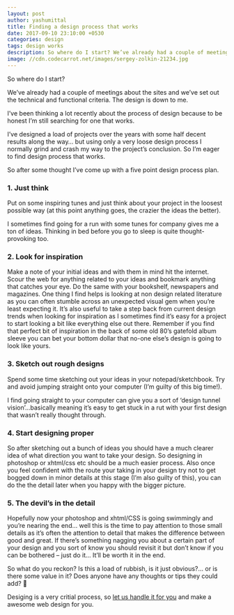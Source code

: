 ```yaml
---
layout: post
author: yashumittal
title: Finding a design process that works
date: 2017-09-10 23:10:00 +0530
categories: design
tags: design works
description: So where do I start? We’ve already had a couple of meetings about the sites and we’ve set out the technical and functional criteria.
image: //cdn.codecarrot.net/images/sergey-zolkin-21234.jpg
---
```


So where do I start?

We’ve already had a couple of meetings about the sites and we’ve set out the technical and functional criteria. The design is down to me.

I’ve been thinking a lot recently about the process of design because to be honest I’m still searching for one that works.

I’ve designed a load of projects over the years with some half decent results along the way… but using only a very loose design process I normally grind and crash my way to the project’s conclusion. So I’m eager to find design process that works.

So after some thought I’ve come up with a five point design process plan.

### **1. Just think**

Put on some inspiring tunes and just think about your project in the loosest possible way (at this point anything goes, the crazier the ideas the better).

I sometimes find going for a run with some tunes for company gives me a ton of ideas. Thinking in bed before you go to sleep is quite thought-provoking too.

### **2. Look for inspiration**

Make a note of your initial ideas and with them in mind hit the internet. Scour the web for anything related to your ideas and bookmark anything that catches your eye. Do the same with your bookshelf, newspapers and magazines. One thing I find helps is looking at non design related literature as you can often stumble across an unexpected visual gem when you’re least expecting it. It’s also useful to take a step back from current design trends when looking for inspiration as I sometimes find it’s easy for a project to start looking a bit like everything else out there. Remember if you find that perfect bit of inspiration in the back of some old 80’s gatefold album sleeve you can bet your bottom dollar that no-one else’s design is going to look like yours.

### **3. Sketch out rough designs**

Spend some time sketching out your ideas in your notepad/sketchbook. Try and avoid jumping straight onto your computer (I’m guilty of this big time!).

I find going straight to your computer can give you a sort of ‘design tunnel vision’…basically meaning it’s easy to get stuck in a rut with your first design that wasn’t really thought through.

### **4. Start designing proper**

So after sketching out a bunch of ideas you should have a much clearer idea of what direction you want to take your design. So designing in photoshop or xhtml/css etc should be a much easier process. Also once you feel confident with the route your taking in your design try not to get bogged down in minor details at this stage (I’m also guilty of this), you can do the the detail later when you happy with the bigger picture.

### **5. The devil’s in the detail**

Hopefully now your photoshop and xhtml/CSS is going swimmingly and you’re nearing the end… well this is the time to pay attention to those small details as it’s often the attention to detail that makes the difference between good and great. If there’s something nagging you about a certain part of your design and you sort of know you should revisit it but don’t know if you can be bothered – just do it… It’ll be worth it in the end.

So what do you reckon? Is this a load of rubbish, is it just obvious?… or is there some value in it?
Does anyone have any thoughts or tips they could add? 🙂

Desiging is a very critial process, so [let us handle it for you](//www.codecarrot.net) and make a awesome web design for you.
